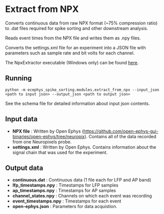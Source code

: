 Extract from NPX
==============
Converts continuous data from raw NPX format (~75% compression ratio) to .dat files required for spike sorting and other downstream analysis.

Reads event times from the NPX file and writes them as .npy files.

Converts the settings.xml file for an experiment into a JSON file with parameters such as sample rate and bit volts for each channel.

The NpxExtractor executable (Windows only) can be found [here](https://github.com/open-ephys-GUI-binaries/open-ephys/tree/neuropix/Tools/NpxExtractor).

Running
-------
```
python -m ecephys_spike_sorting.modules.extract_from_npx --input_json <path to input json> --output_json <path to output json>
```
See the schema file for detailed information about input json contents.


Input data
----------
- **NPX file** : Written by Open Ephys (https://github.com/open-ephys-gui-binaries/open-ephys/tree/neuropix). Contains all of the data recorded from one Neuropixels probe.
- **settings.xml** : Written by Open Ephys. Contains information about the signal chain that was used for the experiment.


Output data
-----------
- **continuous.dat** : Continuous data (1 file each for LFP and AP band)
- **lfp_timestamps.npy** : Timestamps for LFP samples
- **ap_timestamps.npy** : Timestamps for AP samples
- **channel_states.npy** : Channels on which each event was recording
- **event_timestamps.npy** : Timestamps for each event
- **open-ephys.json** : Parameters for data acquistion.